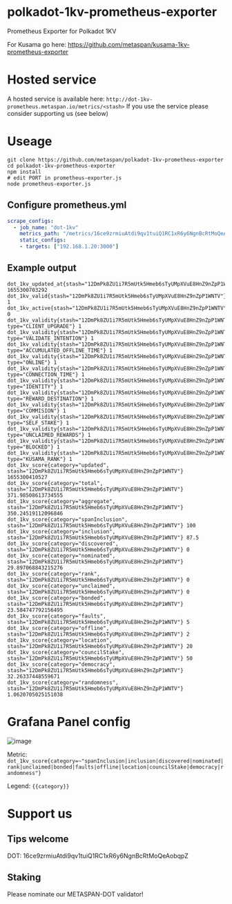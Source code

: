 # polkadot-1kv-prometheus-exporter
Prometheus Exporter for Polkadot 1KV

For Kusama go here: https://github.com/metaspan/kusama-1kv-prometheus-exporter

# Hosted service

A hosted service is available here: `http://dot-1kv-prometheus.metaspan.io/metrics/<stash>`
If you use the service please consider supporting us (see below)

# Useage

```
git clone https://github.com/metaspan/polkadot-1kv-prometheus-exporter
cd polkadot-1kv-prometheus-exporter
npm install
# edit PORT in prometheus-exporter.js
node prometheus-exporter.js
```

## Configure prometheus.yml

```yml
scrape_configs:
  - job_name: "dot-1kv"
    metrics_path: "/metrics/16ce9zrmiuAtdi9qv1tuiQ1RC1xR6y6NgnBcRtMoQeAobqpZ"
    static_configs:
    - targets: ["192.168.1.20:3000"]
```

## Example output

```
dot_1kv_updated_at{stash="12DmPk8ZU1i7R5mUtk5Hmeb6sTyUMpXVuE8HnZ9nZpP1WNTV"} 1655300703292
dot_1kv_valid{stash="12DmPk8ZU1i7R5mUtk5Hmeb6sTyUMpXVuE8HnZ9nZpP1WNTV"} 1
dot_1kv_active{stash="12DmPk8ZU1i7R5mUtk5Hmeb6sTyUMpXVuE8HnZ9nZpP1WNTV"} 0
dot_1kv_validity{stash="12DmPk8ZU1i7R5mUtk5Hmeb6sTyUMpXVuE8HnZ9nZpP1WNTV", type="CLIENT_UPGRADE"} 1
dot_1kv_validity{stash="12DmPk8ZU1i7R5mUtk5Hmeb6sTyUMpXVuE8HnZ9nZpP1WNTV", type="VALIDATE_INTENTION"} 1
dot_1kv_validity{stash="12DmPk8ZU1i7R5mUtk5Hmeb6sTyUMpXVuE8HnZ9nZpP1WNTV", type="ACCUMULATED_OFFLINE_TIME"} 1
dot_1kv_validity{stash="12DmPk8ZU1i7R5mUtk5Hmeb6sTyUMpXVuE8HnZ9nZpP1WNTV", type="ONLINE"} 1
dot_1kv_validity{stash="12DmPk8ZU1i7R5mUtk5Hmeb6sTyUMpXVuE8HnZ9nZpP1WNTV", type="CONNECTION_TIME"} 1
dot_1kv_validity{stash="12DmPk8ZU1i7R5mUtk5Hmeb6sTyUMpXVuE8HnZ9nZpP1WNTV", type="IDENTITY"} 1
dot_1kv_validity{stash="12DmPk8ZU1i7R5mUtk5Hmeb6sTyUMpXVuE8HnZ9nZpP1WNTV", type="REWARD_DESTINATION"} 1
dot_1kv_validity{stash="12DmPk8ZU1i7R5mUtk5Hmeb6sTyUMpXVuE8HnZ9nZpP1WNTV", type="COMMISION"} 1
dot_1kv_validity{stash="12DmPk8ZU1i7R5mUtk5Hmeb6sTyUMpXVuE8HnZ9nZpP1WNTV", type="SELF_STAKE"} 1
dot_1kv_validity{stash="12DmPk8ZU1i7R5mUtk5Hmeb6sTyUMpXVuE8HnZ9nZpP1WNTV", type="UNCLAIMED_REWARDS"} 1
dot_1kv_validity{stash="12DmPk8ZU1i7R5mUtk5Hmeb6sTyUMpXVuE8HnZ9nZpP1WNTV", type="BLOCKED"} 1
dot_1kv_validity{stash="12DmPk8ZU1i7R5mUtk5Hmeb6sTyUMpXVuE8HnZ9nZpP1WNTV", type="KUSAMA_RANK"} 1
dot_1kv_score{category="updated", stash="12DmPk8ZU1i7R5mUtk5Hmeb6sTyUMpXVuE8HnZ9nZpP1WNTV"} 1655300410527
dot_1kv_score{category="total", stash="12DmPk8ZU1i7R5mUtk5Hmeb6sTyUMpXVuE8HnZ9nZpP1WNTV"} 371.98508613734555
dot_1kv_score{category="aggregate", stash="12DmPk8ZU1i7R5mUtk5Hmeb6sTyUMpXVuE8HnZ9nZpP1WNTV"} 350.24519112096846
dot_1kv_score{category="spanInclusion", stash="12DmPk8ZU1i7R5mUtk5Hmeb6sTyUMpXVuE8HnZ9nZpP1WNTV"} 100
dot_1kv_score{category="inclusion", stash="12DmPk8ZU1i7R5mUtk5Hmeb6sTyUMpXVuE8HnZ9nZpP1WNTV"} 87.5
dot_1kv_score{category="discovered", stash="12DmPk8ZU1i7R5mUtk5Hmeb6sTyUMpXVuE8HnZ9nZpP1WNTV"} 0
dot_1kv_score{category="nominated", stash="12DmPk8ZU1i7R5mUtk5Hmeb6sTyUMpXVuE8HnZ9nZpP1WNTV"} 29.897068843215276
dot_1kv_score{category="rank", stash="12DmPk8ZU1i7R5mUtk5Hmeb6sTyUMpXVuE8HnZ9nZpP1WNTV"} 0
dot_1kv_score{category="unclaimed", stash="12DmPk8ZU1i7R5mUtk5Hmeb6sTyUMpXVuE8HnZ9nZpP1WNTV"} 0
dot_1kv_score{category="bonded", stash="12DmPk8ZU1i7R5mUtk5Hmeb6sTyUMpXVuE8HnZ9nZpP1WNTV"} 23.584747792156495
dot_1kv_score{category="faults", stash="12DmPk8ZU1i7R5mUtk5Hmeb6sTyUMpXVuE8HnZ9nZpP1WNTV"} 5
dot_1kv_score{category="offline", stash="12DmPk8ZU1i7R5mUtk5Hmeb6sTyUMpXVuE8HnZ9nZpP1WNTV"} 2
dot_1kv_score{category="location", stash="12DmPk8ZU1i7R5mUtk5Hmeb6sTyUMpXVuE8HnZ9nZpP1WNTV"} 20
dot_1kv_score{category="councilStake", stash="12DmPk8ZU1i7R5mUtk5Hmeb6sTyUMpXVuE8HnZ9nZpP1WNTV"} 50
dot_1kv_score{category="democracy", stash="12DmPk8ZU1i7R5mUtk5Hmeb6sTyUMpXVuE8HnZ9nZpP1WNTV"} 32.26337448559671
dot_1kv_score{category="randomness", stash="12DmPk8ZU1i7R5mUtk5Hmeb6sTyUMpXVuE8HnZ9nZpP1WNTV"} 1.0620705025151038
```

# Grafana Panel config

![image](https://user-images.githubusercontent.com/1845970/173844894-a12aa9ed-cd0e-4fa5-8645-91986e734f7b.png)

Metric: `dot_1kv_score{category=~"spanInclusion|inclusion|discovered|nominated|rank|unclaimed|bonded|faults|offline|location|councilStake|democracy|randomness"}`

Legend: `{{category}}`

# Support us

## Tips welcome

DOT: 16ce9zrmiuAtdi9qv1tuiQ1RC1xR6y6NgnBcRtMoQeAobqpZ

## Staking

Please nominate our METASPAN-DOT validator!
